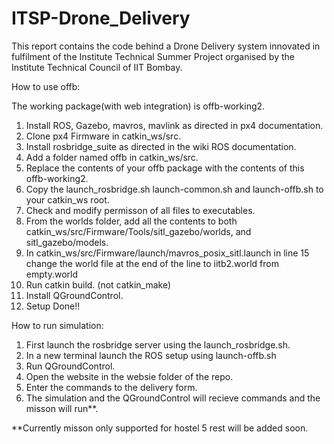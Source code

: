 # ITSP-Drone_Delivery

This report contains the code behind a Drone Delivery system innovated in fulfilment of the Institute Technical Summer Project organised by the Institute Technical Council of IIT Bombay.

How to use offb:

The working package(with web integration) is offb-working2.
1. Install ROS, Gazebo, mavros, mavlink as directed in px4 documentation.
2. Clone px4 Firmware in catkin_ws/src.
3. Install rosbridge_suite as directed in the wiki ROS documentation.
4. Add a folder named offb in catkin_ws/src.
5. Replace the contents of your offb package with the contents of this offb-working2.
6. Copy the launch_rosbridge.sh launch-common.sh and launch-offb.sh to your catkin_ws root.
7. Check and modify permisson of all files to executables.
8. From the worlds folder, add all the contents to both catkin_ws/src/Firmware/Tools/sitl_gazebo/worlds, and sitl_gazebo/models.
9. In catkin_ws/src/Firmware/launch/mavros_posix_sitl.launch in line 15 change the world file at the end of the line to iitb2.world from empty.world
10. Run catkin build. (not catkin_make)
11. Install QGroundControl.
12. Setup Done!!


How to run simulation:

1. First launch the rosbridge server using the launch_rosbridge.sh.
2. In a new terminal launch the ROS setup using launch-offb.sh
3. Run QGroundControl.
4. Open the website in the websie folder of the repo.
5. Enter the commands to the delivery form.
6. The simulation and the QGroundControl will recieve commands and the misson will run**.

**Currently misson only supported for hostel 5 rest will be added soon.
